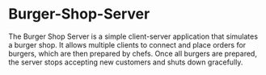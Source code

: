 # Burger-Shop-Server
The Burger Shop Server is a simple client-server application that simulates a burger shop. It allows multiple clients to connect and place orders for burgers, which are then prepared by chefs. Once all burgers are prepared, the server stops accepting new customers and shuts down gracefully.
